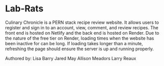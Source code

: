# Lab-Rats
Culinary Chronicle is a PERN stack recipe review website. It allows users to register and sign in to an account, view, comment, and review recipes. The front end is hosted on Netlify and the back end is hosted on Render.
Due to the nature of the free tier on Render, loading times when the website has been inactive for can be long. If loading takes longer than a minute, refreshing the page should ensure the server is up and running properly.

Authored by: 
Lisa Barry
Jared May
Allison Meadors
Larry Reaux
